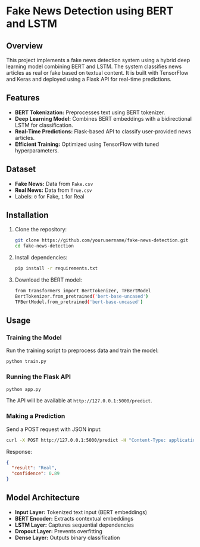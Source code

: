 # Fake News Detection using BERT and LSTM

## Overview
This project implements a fake news detection system using a hybrid deep learning model combining BERT and LSTM. The system classifies news articles as real or fake based on textual content. It is built with TensorFlow and Keras and deployed using a Flask API for real-time predictions.

## Features
- **BERT Tokenization:** Preprocesses text using BERT tokenizer.
- **Deep Learning Model:** Combines BERT embeddings with a bidirectional LSTM for classification.
- **Real-Time Predictions:** Flask-based API to classify user-provided news articles.
- **Efficient Training:** Optimized using TensorFlow with tuned hyperparameters.

## Dataset
- **Fake News:** Data from `Fake.csv`
- **Real News:** Data from `True.csv`
- Labels: `0` for Fake, `1` for Real

## Installation
1. Clone the repository:
   ```sh
   git clone https://github.com/yourusername/fake-news-detection.git
   cd fake-news-detection
   ```
2. Install dependencies:
   ```sh
   pip install -r requirements.txt
   ```
3. Download the BERT model:
   ```sh
   from transformers import BertTokenizer, TFBertModel
   BertTokenizer.from_pretrained('bert-base-uncased')
   TFBertModel.from_pretrained('bert-base-uncased')
   ```

## Usage
### Training the Model
Run the training script to preprocess data and train the model:
```sh
python train.py
```

### Running the Flask API
```sh
python app.py
```
The API will be available at `http://127.0.0.1:5000/predict`.

### Making a Prediction
Send a POST request with JSON input:
```sh
curl -X POST http://127.0.0.1:5000/predict -H "Content-Type: application/json" -d '{"text": "Your news article text here"}'
```
Response:
```json
{
  "result": "Real",
  "confidence": 0.89
}
```

## Model Architecture
- **Input Layer:** Tokenized text input (BERT embeddings)
- **BERT Encoder:** Extracts contextual embeddings
- **LSTM Layer:** Captures sequential dependencies
- **Dropout Layer:** Prevents overfitting
- **Dense Layer:** Outputs binary classification



